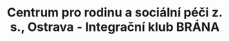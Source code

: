 ---
id: 2a07c08e-db9a-471a-a745-27672dccc42b
title: "Centrum pro rodinu a sociální péči z. s., Ostrava - Integrační klub BRÁNA"
price: 5000
year: 2018
description: "Integrační klub BRÁNA doprovází mladé lidi se zdravotním postižením na cestě k jejich osamostatnění. Pro fungování klubu jsou nezbytní mladí dobrovolníci, kteří jsou pro své vrstevníky s hendikepem parťáky, kamarády a zároveň se díky nim snadněji začleňují do společnosti. Darovaná částka přispěje na celoroční zajištění pitného a svačinkového režimu pro 25 dobrovolníků."
kouskovani: false
locationName: undefined
position:
  lng: 18.2487708245592
  lat: 49.81003678636713
---